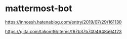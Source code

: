 # mattermost-bot

https://innossh.hatenablog.com/entry/2019/07/29/161130

https://qiita.com/takom16/items/f97b37b7404648a64f23
